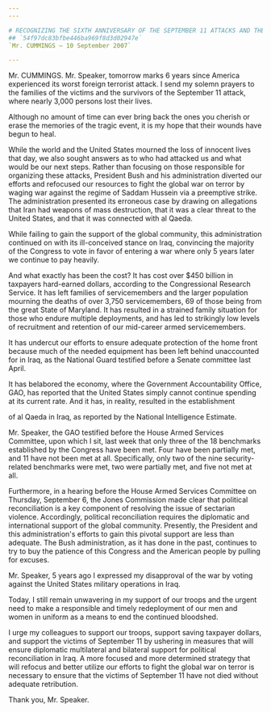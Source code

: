 ```yaml
---
---

# RECOGNIZING THE SIXTH ANNIVERSARY OF THE SEPTEMBER 11 ATTACKS AND THE  NEED TO REFOCUS OUR ATTENTION ON THE GLOBAL WAR ON TERROR
## `54f97dc83bfbe446ba969f8d3d02947e`
`Mr. CUMMINGS — 10 September 2007`

---
```



Mr. CUMMINGS. Mr. Speaker, tomorrow marks 6 years since America 
experienced its worst foreign terrorist attack. I send my solemn 
prayers to the families of the victims and the survivors of the 
September 11 attack, where nearly 3,000 persons lost their lives.

Although no amount of time can ever bring back the ones you cherish 
or erase the memories of the tragic event, it is my hope that their 
wounds have begun to heal.

While the world and the United States mourned the loss of innocent 
lives that day, we also sought answers as to who had attacked us and 
what would be our next steps. Rather than focusing on those responsible 
for organizing these attacks, President Bush and his administration 
diverted our efforts and refocused our resources to fight the global 
war on terror by waging war against the regime of Saddam Hussein via a 
preemptive strike. The administration presented its erroneous case by 
drawing on allegations that Iran had weapons of mass destruction, that 
it was a clear threat to the United States, and that it was connected 
with al Qaeda.

While failing to gain the support of the global community, this 
administration continued on with its ill-conceived stance on Iraq, 
convincing the majority of the Congress to vote in favor of entering a 
war where only 5 years later we continue to pay heavily.

And what exactly has been the cost? It has cost over $450 billion in 
taxpayers hard-earned dollars, according to the Congressional Research 
Service. It has left families of servicemembers and the larger 
population mourning the deaths of over 3,750 servicemembers, 69 of 
those being from the great State of Maryland. It has resulted in a 
strained family situation for those who endure multiple deployments, 
and has led to strikingly low levels of recruitment and retention of 
our mid-career armed servicemembers.

It has undercut our efforts to ensure adequate protection of the home 
front because much of the needed equipment has been left behind 
unaccounted for in Iraq, as the National Guard testified before a 
Senate committee last April.

It has belabored the economy, where the Government Accountability 
Office, GAO, has reported that the United States simply cannot continue 
spending at its current rate. And it has, in reality, resulted in the 
establishment


of al Qaeda in Iraq, as reported by the National Intelligence Estimate.

Mr. Speaker, the GAO testified before the House Armed Services 
Committee, upon which I sit, last week that only three of the 18 
benchmarks established by the Congress have been met. Four have been 
partially met, and 11 have not been met at all. Specifically, only two 
of the nine security-related benchmarks were met, two were partially 
met, and five not met at all.

Furthermore, in a hearing before the House Armed Services Committee 
on Thursday, September 6, the Jones Commission made clear that 
political reconciliation is a key component of resolving the issue of 
sectarian violence. Accordingly, political reconciliation requires the 
diplomatic and international support of the global community. 
Presently, the President and this administration's efforts to gain this 
pivotal support are less than adequate. The Bush administration, as it 
has done in the past, continues to try to buy the patience of this 
Congress and the American people by pulling for excuses.

Mr. Speaker, 5 years ago I expressed my disapproval of the war by 
voting against the United States military operations in Iraq.

Today, I still remain unwavering in my support of our troops and the 
urgent need to make a responsible and timely redeployment of our men 
and women in uniform as a means to end the continued bloodshed.

I urge my colleagues to support our troops, support saving taxpayer 
dollars, and support the victims of September 11 by ushering in 
measures that will ensure diplomatic multilateral and bilateral support 
for political reconciliation in Iraq. A more focused and more 
determined strategy that will refocus and better utilize our efforts to 
fight the global war on terror is necessary to ensure that the victims 
of September 11 have not died without adequate retribution.

Thank you, Mr. Speaker.
